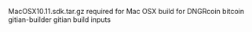 
MacOSX10.11.sdk.tar.gz required for Mac OSX build for DNGRcoin bitcoin gitian-builder gitian build inputs
